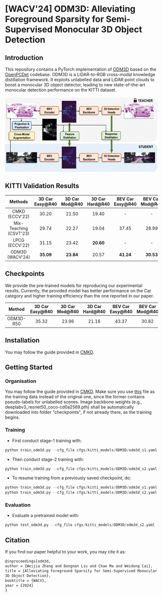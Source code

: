 # [WACV'24] ODM3D: Alleviating Foreground Sparsity for Semi-Supervised Monocular 3D Object Detection

## Introduction
This repository contains a PyTorch implementation of [ODM3D](https://arxiv.org/abs/2310.18620) based on the [OpenPCDet](https://github.com/open-mmlab/OpenPCDet) codebase.
ODM3D is a LiDAR-to-RGB cross-modal knowledge distillation framework. It exploits unlabelled data and LiDAR point clouds to boost a monocular 3D object detector, leading to new state-of-the-art monocular detection performance on the KITTI dataset.
<p align="center">
    <img src="fig/framework.png" alt="4709_cmaug" style="height: 250px; width:550px;"/>
</p>

## KITTI Validation Results
|        Methods         | 3D Car Easy@R40 | 3D Car Mod@R40 | 3D Car Hard@R40 | BEV Car Easy@R40 | BEV Car Mod@R40 | BEV Car Hard@R40 |
|:----------------------:|:---------------:|:--------------:|:---------------:|:----------------:|:---------------:|:----------------:|
|     CMKD (ECCV'22)     |      30.20      |     21.50      |      19.40      |        -         |        -        |        -         |
| Mix-Teaching (CSVT'23) |      29.74      |     22.27      |      19.04      |      37.45       |      28.99      |      25.31       |
|     LPCG (ECCV'22)     |      31.15      |     23.42      |    **20.60**    |        -         |        -        |        -         |
|    ODM3D (WACV'24)     |    **35.09**    |   **23.84**    |      20.57      |    **41.24**     |    **30.53**    |    **25.70**     |

## Checkpoints
We provide the pre-trained models for reproducing our experimental results. Currently, the provided model has better performance on the Car category and higher training efficiency than the one reported in our paper.

|   Method   | 3D Car Easy@R40 | 3D Car Mod@R40 | 3D Car Hard@R40 | BEV Car Easy@R40 | BEV Car Mod@R40 | BEV Car Hard@R40 |    Student     |                                            Teacher                                             |
|:----------:|:---------------:|:--------------:|:---------------:|:----------------:|:---------------:|:----------------:|:--------------:|:----------------------------------------------------------------------------------------------:|
| ODM3D-R50  |      35.32      |     23.96      |      21.16      |      43.37       |      30.82      |      27.07       |   [model](https://drive.google.com/file/d/1KjPb6Q5S5aPuqKy0tfX0DfhJx5AW00_G/view?usp=sharing)    | [model](https://drive.google.com/file/d/1NYlaQnS79dAsYSW85JR7NiHu2owc7-rc/view?usp=drive_link) |


## Installation
You may follow the guide provided in [CMKD](https://github.com/Cc-Hy/CMKD/blob/main/docs/INSTALL.md).

## Getting Started

### Organisation
You may follow the guide provided in [CMKD](https://github.com/Cc-Hy/CMKD/blob/main/docs/GETTING_STARTED.md). 
Make sure you use [this](https://drive.google.com/file/d/1YxG2Yb1OhlscahsdWrwymY1yFcsOTaqN/view?usp=drive_link) file as the training data instead of the original one, since the former contains pseudo-labels for unlabelled scenes.
Image backbone weights (e.g., deeplabv3_resnet50_coco-cd0a2569.pth) shall be automatically downloaded into folder "checkpoints", if not already there, as the training begins.

### Training
* First conduct stage-1 training with:
```python
python train_odm3d.py --cfg_file cfgs/kitti_models/ODM3D/odm3d_s1.yaml --pretrained_lidar_model ../checkpoints/scd-teacher-kitti.pth
```
* Then conduct stage-2 training with:
```python
python train_odm3d.py --cfg_file cfgs/kitti_models/ODM3D/odm3d_s2.yaml --pretrained_lidar_model ../checkpoints/scd-teacher-kitti.pth --pretrained_img_model ${PATH_TO_STAGE1_MODEL}
```
* To resume training from a previously saved checkpoint, do:
```python
python train_odm3d.py --cfg_file cfgs/kitti_models/ODM3D/odm3d_s1.yaml --pretrained_lidar_model ../checkpoints/scd-teacher-kitti.pth -ckpt ${PATH_TO_CKPT}
python train_odm3d.py --cfg_file cfgs/kitti_models/ODM3D/odm3d_s2.yaml --pretrained_lidar_model ../checkpoints/scd-teacher-kitti.pth --ckpt ${PATH_TO_CKPT}
```

### Evaluation
* Evaluate a pretrained model with: 
```python
python test_odm3d.py --cfg_file cfgs/kitti_models/ODM3D/odm3d_s2.yaml --ckpt ${PATH_TO_MODEL}
```



## Citation
If you find our paper helpful to your work, you may cite it as:
```
@inproceedings{odm3d,
author = {Weijia Zhang and Dongnan Liu and Chao Ma and Weidong Cai},
title = {Alleviating Foreground Sparsity for Semi-Supervised Monocular 3D Object Detection},
booktitle = {WACV},
year = {2024}
}
```
